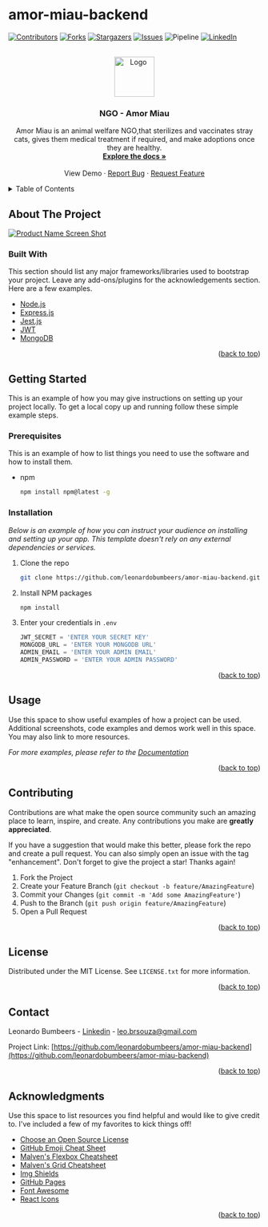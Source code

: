 # amor-miau-backend

<div id="top"></div>



<!-- PROJECT SHIELDS -->
<!--
*** I'm using markdown "reference style" links for readability.
*** Reference links are enclosed in brackets [ ] instead of parentheses ( ).
*** See the bottom of this document for the declaration of the reference variables
*** for contributors-url, forks-url, etc. This is an optional, concise syntax you may use.
*** https://www.markdownguide.org/basic-syntax/#reference-style-links
-->
[![Contributors][contributors-shield]][contributors-url]
[![Forks][forks-shield]][forks-url]
[![Stargazers][stars-shield]][stars-url]
[![Issues][issues-shield]][issues-url]
![Pipeline](https://img.shields.io/github/workflow/status/leonardobumbeers/amormiau-backend/Node.js%20CI?style=for-the-badge)
[![LinkedIn][linkedin-shield]][linkedin-url]


<!-- PROJECT LOGO -->
<br />
<div align="center">
  <a href="https://instagram.fcgh10-1.fna.fbcdn.net/v/t51.2885-19/273861623_103365732231488_4315510342268732084_n.jpg?stp=dst-jpg_s150x150&_nc_ht=instagram.fcgh10-1.fna.fbcdn.net&_nc_cat=108&_nc_ohc=a58TjUg0DKcAX_ZADgY&edm=ABfd0MgBAAAA&ccb=7-4&oh=00_AT-dUxYWbhEYPqZpfc3D4KVIsYHLQYJTdn2t1iL7RMFGFQ&oe=622F787F&_nc_sid=7bff83">
    <img src="https://instagram.fcgh10-1.fna.fbcdn.net/v/t51.2885-19/273861623_103365732231488_4315510342268732084_n.jpg?stp=dst-jpg_s150x150&_nc_ht=instagram.fcgh10-1.fna.fbcdn.net&_nc_cat=108&_nc_ohc=a58TjUg0DKcAX_ZADgY&edm=ABfd0MgBAAAA&ccb=7-4&oh=00_AT-dUxYWbhEYPqZpfc3D4KVIsYHLQYJTdn2t1iL7RMFGFQ&oe=622F787F&_nc_sid=7bff83" alt="Logo" width="80" height="80">
  </a>

  <h3 align="center">NGO - Amor Miau</h3>

  <p align="center">
    Amor Miau is an animal welfare NGO,that sterilizes and vaccinates stray cats,
    gives them medical treatment if required, and make adoptions once they are healthy.
    <br />
    <a href="#"><strong>Explore the docs »</strong></a>
    <br />
    <br />
    <a href"#">View Demo</a>
    ·
    <a href="https://github.com/leonardobumbeers/amor-miau-backend/issues">Report Bug</a>
    ·
    <a href="https://github.com/leonardobumbeers/amor-miau-backend/issues">Request Feature</a>
  </p>
</div>



<!-- TABLE OF CONTENTS -->
<details>
  <summary>Table of Contents</summary>
  <ol>
    <li>
      <a href="#about-the-project">About The Project</a>
      <ul>
        <li><a href="#built-with">Built With</a></li>
      </ul>
    </li>
    <li>
      <a href="#getting-started">Getting Started</a>
      <ul>
        <li><a href="#prerequisites">Prerequisites</a></li>
        <li><a href="#installation">Installation</a></li>
      </ul>
    </li>
    <li><a href="#usage">Usage</a></li>
    <li><a href="#roadmap">Roadmap</a></li>
    <li><a href="#contributing">Contributing</a></li>
    <li><a href="#license">License</a></li>
    <li><a href="#contact">Contact</a></li>
    <li><a href="#acknowledgments">Acknowledgments</a></li>
  </ol>
</details>



<!-- ABOUT THE PROJECT -->
## About The Project

[![Product Name Screen Shot][product-screenshot]](https://example.com)
<!--
There are many great README templates available on GitHub; however, I didn't find one that really suited my needs so I created this enhanced one. I want to create a README template so amazing that it'll be the last one you ever need -- I think this is it.

Here's why:
* Your time should be focused on creating something amazing. A project that solves a problem and helps others
* You shouldn't be doing the same tasks over and over like creating a README from scratch
* You should implement DRY principles to the rest of your life :smile:

Of course, no one template will serve all projects since your needs may be different. So I'll be adding more in the near future. You may also suggest changes by forking this repo and creating a pull request or opening an issue. Thanks to all the people have contributed to expanding this template!

Use the `BLANK_README.md` to get started.

<p align="right">(<a href="#top">back to top</a>)</p>
-->


### Built With

This section should list any major frameworks/libraries used to bootstrap your project. Leave any add-ons/plugins for the acknowledgements section. Here are a few examples.

* [Node.js](https://nodejs.org/)
* [Express.js](https://expressjs.com/)
* [Jest.js](https://jestjs.io/)
* [JWT](https://jwt.io/)
* [MongoDB](https://www.mongodb.com/)


<p align="right">(<a href="#top">back to top</a>)</p>



<!-- GETTING STARTED -->
## Getting Started

This is an example of how you may give instructions on setting up your project locally.
To get a local copy up and running follow these simple example steps.

### Prerequisites

This is an example of how to list things you need to use the software and how to install them.
* npm
  ```sh
  npm install npm@latest -g
  ```

### Installation

_Below is an example of how you can instruct your audience on installing and setting up your app. This template doesn't rely on any external dependencies or services._


1. Clone the repo
   ```sh
   git clone https://github.com/leonardobumbeers/amor-miau-backend.git
   ```
2. Install NPM packages
   ```sh
   npm install
   ```
3. Enter your credentials in `.env`
   ```js
   JWT_SECRET = 'ENTER YOUR SECRET KEY'
   MONGODB_URL = 'ENTER YOUR MONGODB URL'
   ADMIN_EMAIL = 'ENTER YOUR ADMIN EMAIL'
   ADMIN_PASSWORD = 'ENTER YOUR ADMIN PASSWORD'
   ```


<p align="right">(<a href="#top">back to top</a>)</p>



<!-- USAGE EXAMPLES -->
## Usage

Use this space to show useful examples of how a project can be used. Additional screenshots, code examples and demos work well in this space. You may also link to more resources.

_For more examples, please refer to the [Documentation](https://example.com)_

<p align="right">(<a href="#top">back to top</a>)</p>





<!-- CONTRIBUTING -->
## Contributing

Contributions are what make the open source community such an amazing place to learn, inspire, and create. Any contributions you make are **greatly appreciated**.

If you have a suggestion that would make this better, please fork the repo and create a pull request. You can also simply open an issue with the tag "enhancement".
Don't forget to give the project a star! Thanks again!

1. Fork the Project
2. Create your Feature Branch (`git checkout -b feature/AmazingFeature`)
3. Commit your Changes (`git commit -m 'Add some AmazingFeature'`)
4. Push to the Branch (`git push origin feature/AmazingFeature`)
5. Open a Pull Request

<p align="right">(<a href="#top">back to top</a>)</p>



<!-- LICENSE -->
## License

Distributed under the MIT License. See `LICENSE.txt` for more information.

<p align="right">(<a href="#top">back to top</a>)</p>



<!-- CONTACT -->
## Contact

Leonardo Bumbeers - [Linkedin](https://br.linkedin.com/in/leonardo-bumbeers-16262911b) - leo.brsouza@gmail.com

Project Link: [https://github.com/leonardobumbeers/amor-miau-backend](https://github.com/leonardobumbeers/amor-miau-backend)

<p align="right">(<a href="#top">back to top</a>)</p>



<!-- ACKNOWLEDGMENTS -->
## Acknowledgments

Use this space to list resources you find helpful and would like to give credit to. I've included a few of my favorites to kick things off!

* [Choose an Open Source License](https://choosealicense.com)
* [GitHub Emoji Cheat Sheet](https://www.webpagefx.com/tools/emoji-cheat-sheet)
* [Malven's Flexbox Cheatsheet](https://flexbox.malven.co/)
* [Malven's Grid Cheatsheet](https://grid.malven.co/)
* [Img Shields](https://shields.io)
* [GitHub Pages](https://pages.github.com)
* [Font Awesome](https://fontawesome.com)
* [React Icons](https://react-icons.github.io/react-icons/search)

<p align="right">(<a href="#top">back to top</a>)</p>



<!-- MARKDOWN LINKS & IMAGES -->
<!-- https://www.markdownguide.org/basic-syntax/#reference-style-links -->
[contributors-shield]: https://img.shields.io/github/contributors/leonardobumbeers/amor-miau-backend.svg?style=for-the-badge
[contributors-url]: https://github.com/leonardobumbeers/amor-miau-backend/graphs/contributors
[forks-shield]: https://img.shields.io/github/forks/leonardobumbeers/amor-miau-backend.svg?style=for-the-badge
[forks-url]: https://github.com/leonardobumbeers/amor-miau-backend/network/members
[stars-shield]: https://img.shields.io/github/stars/leonardobumbeers/amor-miau-backend.svg?style=for-the-badge
[stars-url]: https://github.com/leonardobumbeers/amor-miau-backend/stargazers
[issues-shield]: https://img.shields.io/github/issues/leonardobumbeers/amor-miau-backend.svg?style=for-the-badge
[issues-url]: https://github.com/leonardobumbeers/amor-miau-backend/issues
[linkedin-shield]: https://img.shields.io/badge/-LinkedIn-black.svg?style=for-the-badge&logo=linkedin&colorB=555
[linkedin-url]: https://br.linkedin.com/in/leonardo-bumbeers-16262911b
[product-screenshot]: https://cdn-icons-png.flaticon.com/512/627/627558.png?w=826
